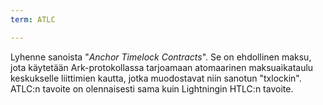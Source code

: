 ```yaml
---
term: ATLC

---
```

Lyhenne sanoista "*Anchor Timelock Contracts*". Se on ehdollinen maksu, jota käytetään Ark-protokollassa tarjoamaan atomaarinen maksuaikataulu keskukselle liittimien kautta, jotka muodostavat niin sanotun "txlockin". ATLC:n tavoite on olennaisesti sama kuin Lightningin HTLC:n tavoite.